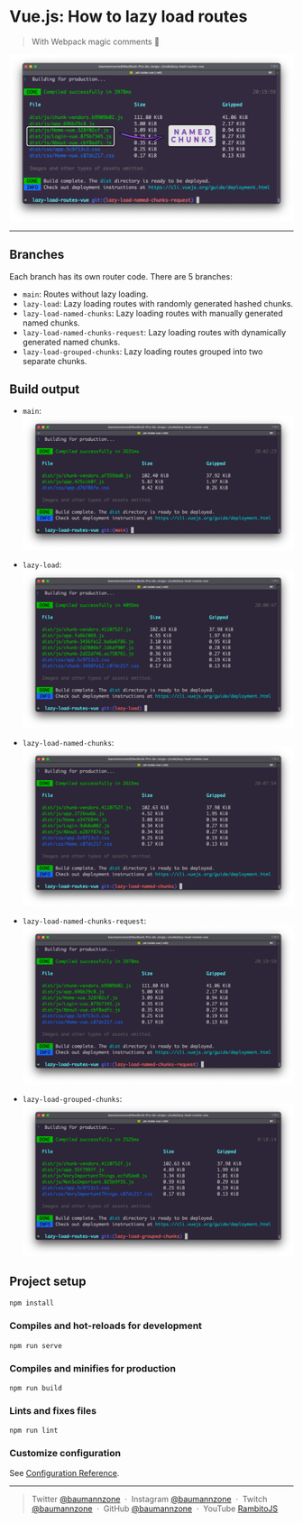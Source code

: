 # Vue.js: How to lazy load routes 
> With Webpack magic comments 🔮

![main-terminal-image: lazy loading routes](./assets/main.png)

---

## Branches

Each branch has its own router code. There are 5 branches:

- `main`: Routes without lazy loading.
- `lazy-load`: Lazy loading routes with randomly generated hashed chunks.
- `lazy-load-named-chunks`: Lazy loading routes with manually generated named chunks.
- `lazy-load-named-chunks-request`: Lazy loading routes with dynamically generated named chunks.
- `lazy-load-grouped-chunks`: Lazy loading routes grouped into two separate chunks.

## Build output

- `main`:  
  ![main image](./assets/1-main.png)
  
- `lazy-load`:  
  ![lazy load image](./assets/2-lazy-load.png)

- `lazy-load-named-chunks`:  
  ![lazy load named chunks image](./assets/3-lazy-load-named-chunks.png)

- `lazy-load-named-chunks-request`:  
  ![lazy load request chunks image](./assets/4-lazy-load-request-chunks.png)

- `lazy-load-grouped-chunks`:  
  ![grouped chunks image](./assets/5-grouped-chunks.png)

## Project setup
```
npm install
```

### Compiles and hot-reloads for development
```
npm run serve
```

### Compiles and minifies for production
```
npm run build
```

### Lints and fixes files
```
npm run lint
```

### Customize configuration
See [Configuration Reference](https://cli.vuejs.org/config/).


---

> Twitter [@baumannzone](https://twitter.com/baumannzone) &nbsp;&middot;&nbsp;
> Instagram [@baumannzone](https://instagram.com/baumannzone) &nbsp;&middot;&nbsp;
> Twitch [@baumannzone](https://twitch.tv/baumannzone) &nbsp;&middot;&nbsp;
> GitHub [@baumannzone](https://github.com/baumannzone) &nbsp;&middot;&nbsp;
> YouTube [RambitoJS](https://www.youtube.com/channel/UCTTj5ztXnGeDRPFVsBp7VMA)
